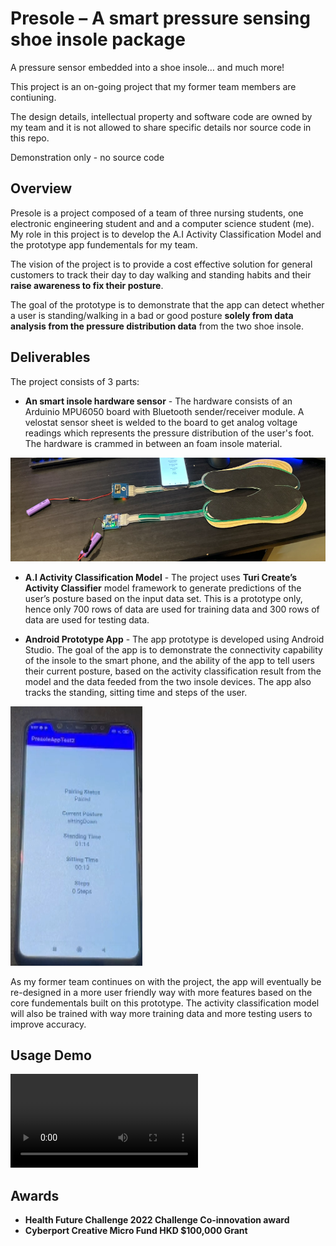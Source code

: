# Presole – A smart pressure sensing shoe insole package

A pressure sensor embedded into a shoe insole… and much more!

This project is an on-going project that my former team members are contiuning.

The design details, intellectual property and software code are owned by my team and it is not allowed to share specific details nor source code in this repo. 

Demonstration only - no source code

## Overview

Presole is a project composed of a team of three nursing students, one electronic engineering student and and a computer science student (me). My role in this project is to develop the A.I Activity Classification Model and the prototype app fundementals for my team.


The vision of the project is to provide a cost effective solution for general customers to track their day to day walking and standing habits and their **raise awareness to fix their posture**. 

The goal of the prototype is to demonstrate that the app can detect whether a user is standing/walking in a bad or good posture **solely from data analysis from the pressure distribution data** from the two shoe insole. 

## Deliverables
The project consists of 3 parts:

- **An smart insole hardware sensor** - The hardware consists of an Arduinio MPU6050 board with Bluetooth sender/receiver module. A velostat sensor sheet is welded to the board to get analog voltage readings which represents the pressure distribution of the user's foot. The hardware is crammed in between an foam insole material.

![Insole](./Screenshots/Hardware.png)

- **A.I Activity Classification Model** - The project uses **Turi Create’s Activity Classifier** model framework to generate predictions of the user’s posture based on the input data set. This is a prototype only, hence only 700 rows of data are used for training data and 300 rows of data are used for testing data.

- **Android Prototype App** - The app prototype is developed using Android Studio. The goal of the app is to demonstrate the connectivity capability of the insole to the smart phone, and the ability of the app to tell users their current posture, based on the activity classification result from the model and the data feeded from the two insole devices. The app also tracks the standing, sitting time and steps of the user. 


![Insole](./Screenshots/DemoApp.png)

As my former team continues on with the project, the app will eventually be re-designed in a more user friendly way with more features based on the core fundementals built on this prototype. The activity classification model will also be trained with way more training data and more testing users to improve accuracy.


## Usage Demo

![VideoDemo](./PresoleAppDemo.mp4)

## Awards

- **Health Future Challenge 2022 Challenge Co-innovation award**
- **Cyberport Creative Micro Fund HKD $100,000 Grant**